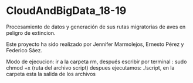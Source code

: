 # CloudAndBigData_18-19
Procesamiento de datos y generación de sus rutas migratorias de aves en peligro de extincion.

Este proyecto ha sido realizado por Jennifer Marmolejos, Ernesto Pérez y Federico Sáez.

Modo de ejecucion: 
ir a la carpeta rm, después escribir por terminal : sudo chmod +x (ruta del archivo script)
despues ejecutamos: ./script, en la carpeta esta la salida de los archivos


